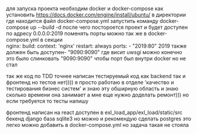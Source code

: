 для запуска проекта необходим docker и docker-compose как установить https://docs.docker.com/engine/install/ubuntu/ 
в директории где находится файл docker-compose.yml запустить команду docker-compose up --build -d 
после чего постороется проект и будет доступен по адресу 0.0.0.0:2019
поменять порты можно так же в docker-compose.yml в секции   
nginx:
    build:
      context: 'nginx'
    restart: always
    ports:
      - "2019:80"
2019 
также должен быть доступен- "9090:9090" где висит uwsgi
можно конечно это было слинковать "9090:9090"  чтобы порт был внутри docker но не стал

так же код по TDD точнее написан тестируемый код как backend так и фронтенд но тестов нет)))) я просто работаю в отделе 'качество и тестирования бизнес систем'
и знаю эту обширную область и знаю сколько времени она занимает а мне еще нужно доделать ремонт))) но если требуется то тесты напишу 

фронтенд написан на react доступен в exl_load_app/exl_load/static/src
бекенд django база sqlite3 но можно и рекомендую сделать postgres это легко можно добавить в docker-compose.yml но задача такая не стояла

